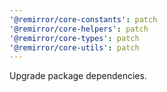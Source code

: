 ```yaml
---
'@remirror/core-constants': patch
'@remirror/core-helpers': patch
'@remirror/core-types': patch
'@remirror/core-utils': patch
---
```


Upgrade package dependencies.

